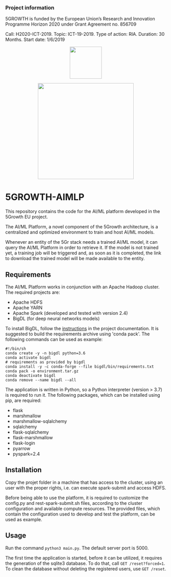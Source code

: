 ### Project information
5GROWTH is funded by the European Union’s Research and Innovation Programme Horizon 2020 under Grant Agreement no. 856709


Call: H2020-ICT-2019. Topic: ICT-19-2019. Type of action: RIA. Duration: 30 Months. Start date: 1/6/2019


<p align="center">
<img src="https://upload.wikimedia.org/wikipedia/commons/b/b7/Flag_of_Europe.svg" width="100px" />
</p>

<p align="center">
<img src="https://5g-ppp.eu/wp-content/uploads/2019/06/5Growth_rgb_horizontal.png" width="300px" />
</p>
 



# 5GROWTH-AIMLP
This repository contains the code for the AI/ML platform developed in the 5Growth EU project.


The AI/ML Platform, a novel component of the 5Growth architecture, is a centralized and optimized environment to train and host AI/ML models.


Whenever an entity of the 5Gr stack needs a trained AI/ML model, it can query the AI/ML Platform in order to retrieve it.
If the model is not trained yet, a training job will be triggered and, as soon as it is completed, the link to download the trained model will be made available to the entity.


## Requirements
The AI/ML Platform works in conjunction with an Apache Hadoop cluster.
The required projects are:
- Apache HDFS
- Apache YARN
- Apache Spark (developed and tested with version 2.4)
- BigDL (for deep neural networks models)


To install BigDL, follow the [instructions](https://bigdl-project.github.io/master/#PythonUserGuide/install-without-pip/) in the project documentation.
It is suggested to build the requirements archive using 'conda pack'. The following commands can be used as example:


    #!/bin/sh
    conda create -y -n bigdl python=3.6
    conda activate bigdl
    # requirements as provided by bigdl
    conda install -y -c conda-forge --file bigdl/bin/requirements.txt
    conda pack -o environment.tar.gz
    conda deactivate bigdl
    conda remove --name bigdl --all


The application is written in Python, so a Python interpreter (version > 3.7) is required to run it.
The following packages, which can be installed using pip, are required:
- flask
- marshmallow
- marshmallow-sqlalchemy
- sqlalchemy
- flask-sqlalchemy
- flask-marshmallow
- flask-login
- pyarrow
- pyspark=2.4

## Installation
Copy the projet folder in a machine that has access to the cluster, using an user with the proper rights, i.e. can execute spark-submit and access HDFS.

Before being able to use the platform, it is required to customize the config.py and rest-spark-submit.sh files, 
according to the cluster configuration and available compute resources.
The provided files, which contain the configuration used to develop and test the platform, can be used as example.

## Usage
Run the command `python3 main.py`. The default server port is 5000.

The first time the application is started, before it can be utilized, it requires the generation of the sqlite3 database.
To do that, call `GET /reset?forced=1`.
To clean the database without deleting the registered users, use `GET /reset`.